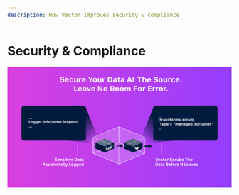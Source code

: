 ```yaml
---
description: How Vector improves security & compliance
---
```


# Security & Compliance

![](../assets/security.svg)



